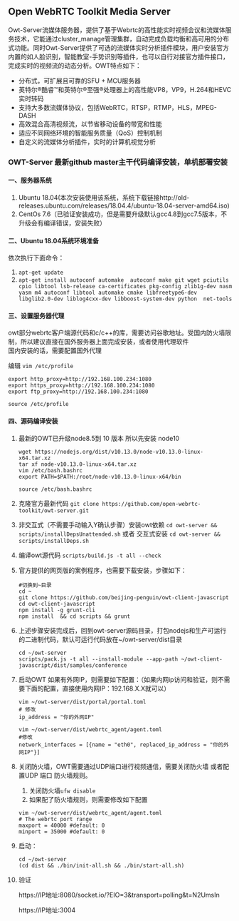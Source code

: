 ## Open WebRTC Toolkit Media Server

Owt-Server流媒体服务器，提供了基于Webrtc的高性能实时视频会议和流媒体服务技术，它能通过cluster_manage管理集群，自动完成负载均衡和高可用的分布式功能。同时Owt-Server提供了可选的流媒体实时分析插件模块，用户安装官方内置的如人脸识别，智能教室-手势识别等插件，也可以自行对接官方插件接口，完成实时的视频流的动态分析。OWT特点如下：

- 分布式，可扩展且可靠的SFU + MCU服务器
- 英特尔®酷睿™和英特尔®至强®处理器上的高性能VP8，VP9，H.264和HEVC实时转码
- 支持大多数流媒体协议，包括WebRTC，RTSP，RTMP，HLS，MPEG-DASH
- 高效混合高清视频流，以节省移动设备的带宽和性能
- 适应不同网络环境的智能服务质量（QoS）控制机制
- 自定义的流媒体分析插件，实时的计算机视觉分析

### OWT-Server 最新github master主干代码编译安装，单机部署安装
#### 一、服务器系统
1. Ubuntu 18.04(本次安装使用该系统，系统下载链接http://old-releases.ubuntu.com/releases/18.04.4/ubuntu-18.04-server-amd64.iso)
2. CentOs 7.6（已验证安装成功，但是需要升级默认gcc4.8到gcc7.5版本，不升级会有编译错误，安装失败）

#### 二、Ubuntu 18.04系统环境准备
依次执行下面命令：
1. `apt-get update`
2. `apt-get install autoconf automake  autoconf make git wget pciutils cpio libtool lsb-release ca-certificates pkg-config zlib1g-dev nasm yasm m4 autoconf libtool automake cmake libfreetype6-dev libglib2.0-dev liblog4cxx-dev libboost-system-dev python  net-tools`  

#### 三、设置服务器代理
owt部分webrtc客户端源代码和c/c++的库，需要访问谷歌地址。受国内防火墙限制，所以建议直接在国外服务器上面完成安装，或者使用代理软件  
国内安装的话，需要配置国外代理 

编辑 `vim /etc/profile` 

``` shell
export http_proxy=http://192.168.100.234:1080 
export https_proxy=http://192.168.100.234:1080 
export ftp_proxy=http://192.168.100.234:1080

source /etc/profile
```
 
#### 四、源码编译安装
1. 最新的OWT已升级node8.5到 10 版本 所以先安装 node10  

    ``` shell
    wget https://nodejs.org/dist/v10.13.0/node-v10.13.0-linux-x64.tar.xz
    tar xf node-v10.13.0-linux-x64.tar.xz
    vim /etc/bash.bashrc
    export PATH=$PATH:/root/node-v10.13.0-linux-x64/bin
    
    source /etc/bash.bashrc
    ```

2. 克隆官方最新代码 `git clone https://github.com/open-webrtc-toolkit/owt-server.git`

3. 非交互式（不需要手动输入Y确认步骤）安装owt依赖 `cd owt-server && scripts/installDepsUnattended.sh`  或者  交互式安装 `cd owt-server && scripts/installDeps.sh`

4. 编译owt源代码 `scripts/build.js -t all --check`

5. 官方提供的网页版的案例程序，也需要下载安装，步骤如下： 

    ``` shell
    #切换到~目录
    cd ~
    git clone https://github.com/beijing-penguin/owt-client-javascript
    cd owt-client-javascript
    npm install -g grunt-cli
    npm install  && cd scripts && grunt
    ```

6. 上述步骤安装完成后，回到owt-server源码目录，打包nodejs和生产可运行的二进制代码，默认可运行代码放在~/owt-server/dist目录 

    ``` shell
    cd ~/owt-server
    scripts/pack.js -t all --install-module --app-path ~/owt-client-javascript/dist/samples/conference
    ```

7. 启动OWT
如果有外网IP，则需要如下配置：（如果内网ip访问和验证，则不需要下面的配置，直接使用内网IP：192.168.X.X就可以）

    ``` shell 
    vim ~/owt-server/dist/portal/portal.toml
    # 修改
    ip_address = "你的外网IP"
    ```

    ``` shell 
    vim ~/owt-server/dist/webrtc_agent/agent.toml
    #修改
    network_interfaces = [{name = "eth0", replaced_ip_address = "你的外网IP"}]
    ```
8. 关闭防火墙，OWT需要通过UDP端口进行视频通信，需要关闭防火墙 或者配置UDP 端口 防火墙规则。

    1. 关闭防火墙`ufw disable`
    2. 如果配了防火墙规则，则需要修改如下配置
    ```
    vim ~/owt-server/dist/webrtc_agent/agent.toml
    # The webrtc port range
    maxport = 40000 #default: 0
    minport = 35000 #default: 0
    ```

9. 启动： 

    ``` shell
    cd ~/owt-server
    (cd dist && ./bin/init-all.sh && ./bin/start-all.sh)
    ```



10. 验证

    <p>https://IP地址:8080/socket.io/?EIO=3&transport=polling&t=N2UmsIn</p>
    <p>https://IP地址:3004</p>